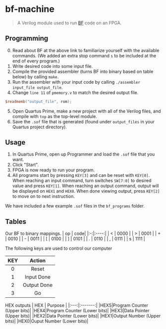 # bf-machine
> A Verilog module used to run [BF](https://esolangs.org/wiki/brainfuck) code on an FPGA.

## Programming
0. Read about BF at the above link to familiarize yourself with the available commands. (We added an extra stop command `s` to be included at the end of every program.)
1. Write desired code into some input file. 
2. Compile the provided assembler (turns BF into binary based on table below) by calling `make`.
3. Run the assembler with your input code by calling `./assembler input_file output_file`. 
4. Change `line 11` of `pmemory.v` to match the desired output file. 
```verilog
$readmemb("output_file", rom);
```
5. Open Quartus Prime, make a new project with all of the Verilog files, and compile with `top` as the top-level module.
6. Save the `.sof` file that is generated (found under `output_files` in your Quartus project directory).

## Usage
1. In Quartus Prime, open up Programmer and load the `.sof` file that you want.
2. Click "Start". 
3. FPGA is now ready to run your program.
4. All programs start by pressing `KEY[3]` and can be reset with `KEY[0]`. When reaching an input command, turn switches `SW[7:0]` to desired value and press `KEY[1]`. When reaching an output command, output will be displayed on `HEX1` and `HEX0`. When done viewing output, press `KEY[2]` to move on to next instruction.

We have included a few example `.sof` files in the `bf_programs` folder.  
## Tables

Our BF to binary mappings. 
| op | code|
|:-:|:----:|
| < | 0000 |
| > | 0001 |
| + | 0010 |
| - | 0011 |
| [ | 0100 |
| ] | 0101 |
| . | 0110 |
| , | 0111 |
| s | 1111 |

The following keys are used to control our computer

| KEY| Action |
|:--:|:----------:|
| 0 | Reset |
| 1 | Input Done |
| 2 | Output Done |
| 3 | Go |

HEX outputs
| HEX | Purpose |
|:---:|:-------:|
|HEX5|Program Counter (Upper bits)|
|HEX4|Program Counter (Lower bits)|
|HEX3|Data Pointer (Upper bits)|
|HEX2|Data Pointer (Lower bits)|
|HEX1|Output Number (Upper bits)|
|HEX0|Ouput Number (Lower bits)|
